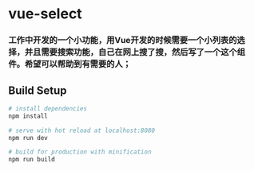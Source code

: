 # vue-select


### 工作中开发的一个小功能，用Vue开发的时候需要一个小列表的选择，并且需要搜索功能，自己在网上搜了搜，然后写了一个这个组件。希望可以帮助到有需要的人；

## Build Setup

``` bash
# install dependencies
npm install

# serve with hot reload at localhost:8080
npm run dev

# build for production with minification
npm run build
```
